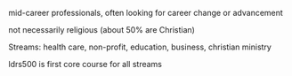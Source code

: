 mid-career professionals, often looking for career change or advancement

not necessarily religious \(about 50% are Christian\)

Streams: health care, non-profit, education, business, christian ministry

ldrs500 is first core course for all streams



